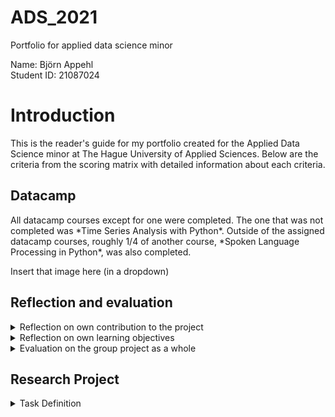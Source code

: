 # ADS_2021
Portfolio for applied data science minor

Name: Björn Appehl <br>
Student ID: 21087024

<h1> Introduction </h1>
This is the reader's guide for my portfolio created for the Applied Data Science minor at The Hague University of Applied Sciences.
Below are the criteria from the scoring matrix with detailed information about each criteria.

<h2> Datacamp </h2>
All datacamp courses except for one were completed. The one that was not completed was *Time Series Analysis with Python*.
Outside of the assigned datacamp courses, roughly 1/4 of another course, *Spoken Language Processing in Python*, was also completed.

Insert that image here (in a dropdown)


<h2> Reflection and evaluation </h2>

<details>
<summary> Reflection on own contribution to the project </summary>

- Situation:  Our project group consisted of 6 members, and we worked with audio data to detect conversation for the Smart Teddy Bear project. We all worked together to ensure everyone would get hands-on experience with every aspect of the project work, although this was hard to realize and in the end some work ended up being unevenly distributed. Since I don't have a great deal of experience writing code, I was a little out of the loop at the end of the project when the code we had for our CNN's became more and more complex. However, at that point I took on other duties which helped the group as a whole but did give me as much programming experience as some others.

- Task: My tasks in the group varied, early on there was a lot of hands-on with coding simple models. One example is creating a model together with David that ended up being the first real algorithm the group used, since it had the best results at that stage. Later on I started exploring different datasets and drew up some requirements and comparisons for the datasets we ended up using. As the groups priorities shifted, I found myself taking on a lot of presentations and other communication duties along with writing the paper, since we had other people who were simply better at crunching code and it became a matter of time in the final stages. I also helped David & Maria who gave the learning lab feedback and suggestions for topics for them to cover, however I didn't end up taking part in presenting our learning lab. 
  
- Activities: The first model I created in the minor was a Logistic Regression model which was based on transcripts from a TV show. The models purpose was to estimate which line was most likely being said by which speaker. On top of this, I was also splicing audio, normalizing sound levels and transforming our datasets to be more difficult. I helped streamline our data pipeline, unfortunately I finished it right when we shifted to using numpy arrays instead of image data, so it was in the end not necessary. These are only some examples of what I did.

- Result: For the presentations I was a part of, I created a lot of the slides along with the overall layout of the powerpoints. I helped other group members in taking care of the Scrum board on Taiga, and during the period in which I was scrummaster I took care of this mostly single-handedly. The code I wrote early on was a simple logistic regression model that was later converted to take audio data as input, however at that point the model also had to change since RFC gave better accuracy. My work on the dataset helped us get good data quite early on the project, which I see as a great benefit for our neural networks.

- Reflect: The contributions I made to the project gave me a much better understanding of data science as a whole. While I am not ready to explore a career in the field, I have a strong feeling that the techniques and methods used in this minor will be of use to me in a professional setting. I regret not being a bigger part of the learning lab our group gave, since it would have been a good chance to expand my own knowledge in the domain. 
</details>
  
  

<details>
<summary>Reflection on own learning objectives</summary>
  
- I learnt'd many objectives
  
</details>

<details>
<summary>Evaluation on the group project as a whole</summary>
  
- Situation:Right from the start, our group contained a lot of different skill sets and this showed during our project. Some were better at writing code, while some had more experience in working with Scrum or other benefitial traits. The cohesion was always quite high in my opinion, and there was never any conflict in the group. Early on, we made it clear what we expect from eachother in terms of punctuality / being late for scheduled meetings, which helped us work more effectively and focus on the important things. 

- Task: For the duration of the entire project, the workload of all members shifted depending on what stage the project was in. Despite this, some were doing a lot more coding than some others, but everyone still partook in presentations and communication along with participating on writing the paper. While everyone did get a little bit of experience in all areas, the workload could have been changed to avoid this. However we wanted to avoid a set schedule with responsibilities in order to not have a member doing something they would rather not do. An unmotivated member working on a task just because it has been assigned to them is not always optimal, in our case we instead focused on everyone doing what they wanted to do based on the current workload at the time.

- Activities: Our application of Scrum consisted of daily online standups, which we had mostly every weekday for the minor unless something else was said. We still had physical standup meetings on days where we were all gathering to work at campus. These 'working days' on campus became quite central in our work, and 2-3 days every week was spent on campus. 

- Results: I, and I belive all other group members, are happy with the results we achieved. Not only are we happy with the algoithm, which gives great results as far as we can see, we also achieved the results working in a sustainable and reasonable pace with little conflict or unnecessary stress. 

- Reflection: I'm sure none of our group members are finishing this minor without having learned something. The distribution of workload in retrospect was, according to me, a very good way to make sure noone is understimulated or has too much to do. While it took a few weeks to get this running smoothly, mostly due to all members getting to know eachother and their skill sets, it ended up being very benefitial for us. If I were to do this project again, I would happily work with the same group in the same manner as we did. The working days on campus was, according to me, a big factor in our projects success and helped us work better together and make social connections.

  
</details>



<h2> Research Project </h2>

<details>
<summary>Task Definition</summary>
  
I was mostly working on our datasets when our first drafts of the research paper was created, so as soon as I finished work on the dataset I helped out with the paper. I gave feedback and discussed with the group members (David & Maria) who had created the initial draft about which research questions we should keep, and which questions we should move forward with. Below are some examples of questions that made it, and those that did not:
    
 - How can we detect multiple voices from audio data? 
This question was central in the project, since the context for our project consists of defining when conversation is happening. Detecting multiple voices makes the difference between a monologue and an actual conversation and is very important for the end result.
  
 - Which characteristics make a conversation?
This question has a lot to do with the one above it. We ultimately decided that a minimum grade of participation from at least two speakers is necessary to constitute a conversation. We had to discuss this with the problem owner several times, as we didn't want to make assumptions ourselves. If we simply regarded any dialogue between people regardless of speech duration per speaker, this could have given different results.
  
 - Can we detect if the dementia patient is speaking on the phone?
This questions was considered to be out of scope. There are probably easier ways to determine when an elderly person is using their phone than only listening to them speak, and we wanted to focus on specifically conversation in a physical setting.

- Can we detect if the person speaking is physically present?
This question was ultimately decided to be out of scope, but it did come up for discussion a few times. Essentially, a voice being played from a speaker will most likely not have the same range as a human speaking. This makes it possible - in theory, we never got far enough to actually work on it - to determine when a voice is "fake" or "real".



<details>
<summary>Evaluation</summary>
  
</details>
  
  
<details>
<summary>Conclusions</summary>
  
</details>
  
  
<details>
<summary>Planning</summary>
  
</details>
